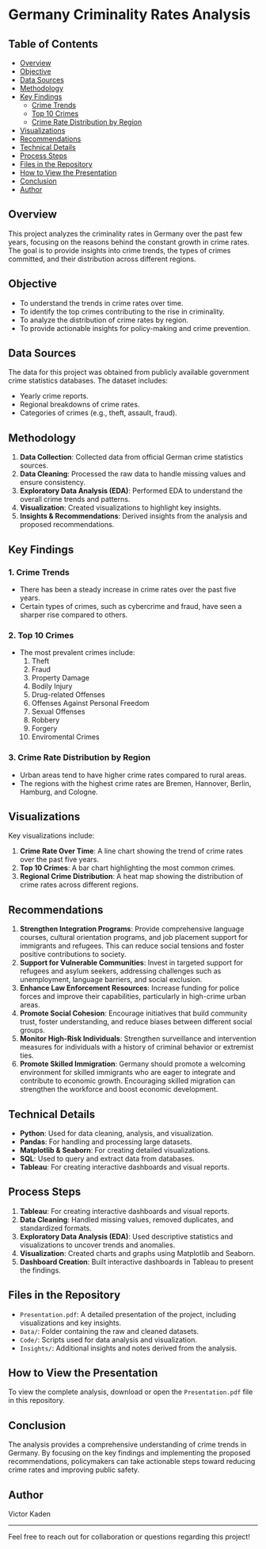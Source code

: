 # Germany Criminality Rates Analysis

## Table of Contents
- [Overview](#overview)
- [Objective](#objective)
- [Data Sources](#data-sources)
- [Methodology](#methodology)
- [Key Findings](#key-findings)
  - [Crime Trends](#1-crime-trends)
  - [Top 10 Crimes](#2-top-10-crimes)
  - [Crime Rate Distribution by Region](#3-crime-rate-distribution-by-region)
- [Visualizations](#visualizations)
- [Recommendations](#recommendations)
- [Technical Details](#technical-details)
- [Process Steps](#process-steps)
- [Files in the Repository](#files-in-the-repository)
- [How to View the Presentation](#how-to-view-the-presentation)
- [Conclusion](#conclusion)
- [Author](#author)

## Overview
This project analyzes the criminality rates in Germany over the past few years, focusing on the reasons behind the constant growth in crime rates. The goal is to provide insights into crime trends, the types of crimes committed, and their distribution across different regions.

## Objective
- To understand the trends in crime rates over time.
- To identify the top crimes contributing to the rise in criminality.
- To analyze the distribution of crime rates by region.
- To provide actionable insights for policy-making and crime prevention.

## Data Sources
The data for this project was obtained from publicly available government crime statistics databases. The dataset includes:
- Yearly crime reports.
- Regional breakdowns of crime rates.
- Categories of crimes (e.g., theft, assault, fraud).

## Methodology
1. **Data Collection**: Collected data from official German crime statistics sources.
2. **Data Cleaning**: Processed the raw data to handle missing values and ensure consistency.
3. **Exploratory Data Analysis (EDA)**: Performed EDA to understand the overall crime trends and patterns.
4. **Visualization**: Created visualizations to highlight key insights.
5. **Insights & Recommendations**: Derived insights from the analysis and proposed recommendations.

## Key Findings
### 1. Crime Trends
- There has been a steady increase in crime rates over the past five years.
- Certain types of crimes, such as cybercrime and fraud, have seen a sharper rise compared to others.

### 2. Top 10 Crimes
- The most prevalent crimes include:
  1. Theft
  2. Fraud
  3. Property Damage
  4. Bodily Injury
  5. Drug-related Offenses
  6. Offenses Against Personal Freedom
  7. Sexual Offenses
  8. Robbery
  9. Forgery
  10. Enviromental Crimes

### 3. Crime Rate Distribution by Region
- Urban areas tend to have higher crime rates compared to rural areas.
- The regions with the highest crime rates are Bremen, Hannover, Berlin, Hamburg, and Cologne.

## Visualizations
Key visualizations include:
1. **Crime Rate Over Time**: A line chart showing the trend of crime rates over the past five years.
2. **Top 10 Crimes**: A bar chart highlighting the most common crimes.
3. **Regional Crime Distribution**: A heat map showing the distribution of crime rates across different regions.

## Recommendations
1. **Strengthen Integration Programs**: Provide comprehensive language courses, cultural orientation programs, and job placement support for immigrants and refugees. This can reduce social tensions and foster positive contributions to society.
2. **Support for Vulnerable Communities**: Invest in targeted support for refugees and asylum seekers, addressing challenges such as unemployment, language barriers, and social exclusion.
3. **Enhance Law Enforcement Resources**: Increase funding for police forces and improve their capabilities, particularly in high-crime urban areas.
4. **Promote Social Cohesion**: Encourage initiatives that build community trust, foster understanding, and reduce biases between different social groups.
5. **Monitor High-Risk Individuals**: Strengthen surveillance and intervention measures for individuals with a history of criminal behavior or extremist ties.
6. **Promote Skilled Immigration**: Germany should promote a welcoming environment for skilled immigrants who are eager to integrate and contribute to economic growth. Encouraging skilled migration can strengthen the workforce and boost economic development.

## Technical Details

- **Python**: Used for data cleaning, analysis, and visualization.
- **Pandas**: For handling and processing large datasets.
- **Matplotlib & Seaborn**: For creating detailed visualizations.
- **SQL**: Used to query and extract data from databases.
- **Tableau**: For creating interactive dashboards and visual reports.

## Process Steps

1. **Tableau**: For creating interactive dashboards and visual reports.
2. **Data Cleaning**: Handled missing values, removed duplicates, and standardized formats.
3. **Exploratory Data Analysis (EDA)**: Used descriptive statistics and visualizations to uncover trends and anomalies.
4. **Visualization**: Created charts and graphs using Matplotlib and Seaborn.
5. **Dashboard Creation**: Built interactive dashboards in Tableau to present the findings.

## Files in the Repository
- `Presentation.pdf`: A detailed presentation of the project, including visualizations and key insights.
- `Data/`: Folder containing the raw and cleaned datasets.
- `Code/`: Scripts used for data analysis and visualization.
- `Insights/`: Additional insights and notes derived from the analysis.

## How to View the Presentation
To view the complete analysis, download or open the `Presentation.pdf` file in this repository.

## Conclusion
The analysis provides a comprehensive understanding of crime trends in Germany. By focusing on the key findings and implementing the proposed recommendations, policymakers can take actionable steps toward reducing crime rates and improving public safety.

## Author
Victor Kaden

---
Feel free to reach out for collaboration or questions regarding this project!

